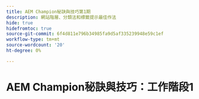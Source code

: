 ```yaml
---
title: AEM Champion秘訣與技巧第1期
description: 網站階層、分類法和標籤提示最佳作法
hide: true
hidefromtoc: true
source-git-commit: 6f4d811e796b34985fa9d5af335239948e59c1ef
workflow-type: tm+mt
source-wordcount: '20'
ht-degree: 0%

---
```



# AEM Champion秘訣與技巧：工作階段1
